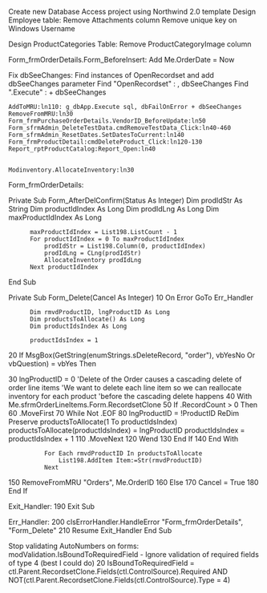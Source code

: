 Create new Database Access project using Northwind 2.0 template
Design Employee table: 
	Remove Attachments column
	Remove unique key on Windows Username
	
Design ProductCategories Table:
	Remove ProductCategoryImage column

Form_frmOrderDetails.Form_BeforeInsert: 
	Add Me.OrderDate = Now
	
Fix dbSeeChanges: Find instances of OpenRecordset and add dbSeeChanges parameter
	Find "OpenRecordset" : , dbSeeChanges
	Find ".Execute" : + dbSeeChanges
	
	AddToMRU:ln110: g_dbApp.Execute sql, dbFailOnError + dbSeeChanges
	RemoveFromMRU:ln30
	Form_frmPurchaseOrderDetails.VendorID_BeforeUpdate:ln50
	Form_sfrmAdmin_DeleteTestData.cmdRemoveTestData_Click:ln40-460
	Form_sfrmAdmin_ResetDates.SetDatesToCurrent:ln140
	Form_frmProductDetail:cmdDeleteProduct_Click:ln120-130
	Report_rptProductCatalog:Report_Open:ln40
	
	
	Modinventory.AllocateInventory:ln30
	
	
	
Form_frmOrderDetails:


Private Sub Form_AfterDelConfirm(Status As Integer)
          Dim prodIdStr As String
          Dim productIdIndex As Long
          Dim prodIdLng As Long
          Dim maxProductIdIndex As Long
          
          maxProductIdIndex = List198.ListCount - 1
          For productIdIndex = 0 To maxProductIdIndex
              prodIdStr = List198.Column(0, productIdIndex)
              prodIdLng = CLng(prodIdStr)
              AllocateInventory prodIdLng
          Next productIdIndex
End Sub

Private Sub Form_Delete(Cancel As Integer)
10        On Error GoTo Err_Handler
          
          Dim rmvdProductID, lngProductID As Long
          Dim productsToAllocate() As Long
          Dim productIdsIndex As Long
          
          productIdsIndex = 1
          
20        If MsgBox(GetString(enumStrings.sDeleteRecord, "order"), vbYesNo Or vbQuestion) = vbYes Then

30            lngProductID = 0
              'Delete of the Order causes a cascading delete of order line items
              'We want to delete each line item so we can reallocate inventory for each product
              'before the cascading delete happens
40            With Me.sfrmOrderLineItems.Form.RecordsetClone
50                If .RecordCount > 0 Then
60                    .MoveFirst
70                    While Not .EOF
80                        lngProductID = !ProductID
                          ReDim Preserve productsToAllocate(1 To productIdsIndex)
                          productsToAllocate(productIdsIndex) = lngProductID
                          productIdsIndex = productIdsIndex + 1
110                       .MoveNext
120                   Wend
130               End If
140           End With

              For Each rmvdProductID In productsToAllocate
                  List198.AddItem Item:=Str(rmvdProductID)
              Next


150           RemoveFromMRU "Orders", Me.OrderID
160       Else
170           Cancel = True
180       End If
          
Exit_Handler:
190       Exit Sub

Err_Handler:
200       clsErrorHandler.HandleError "Form_frmOrderDetails", "Form_Delete"
210       Resume Exit_Handler
End Sub

	
	
Stop validating AutoNumbers on forms: modValidation.IsBoundToRequiredField - Ignore validation of required fields of type 4 (best I could do)
20        IsBoundToRequiredField = ctl.Parent.RecordsetClone.Fields(ctl.ControlSource).Required AND NOT(ctl.Parent.RecordsetClone.Fields(ctl.ControlSource).Type = 4)

	